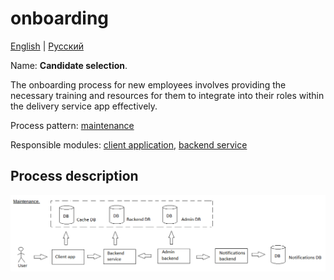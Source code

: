 # onboarding

[English](onboarding.md) | [Русский](onboarding.ru.md)

Name: **Candidate selection**.

The onboarding process for new employees involves providing the necessary training and resources for them to integrate into their roles within the delivery service app effectively.

Process pattern: [maintenance](../../processpatterns/maintenance.md)

Responsible modules: [client application](../../frontend/hrclient.md), [backend service](../../backend/hrbackend.md)

## Process description

![maintenance_overall](../../img/maintenance_overall.png)
